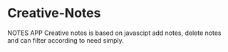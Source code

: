 # Creative-Notes
NOTES APP
Creative  notes is based on javascipt  add notes, delete notes and can filter according to need simply. 
